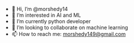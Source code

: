 - 👋 Hi, I’m @morshedy14
- 👀 I’m interested in AI and ML 
- 🌱 I’m currently python developer 
- 💞️ I’m looking to collaborate on machine learning 
- 📫 How to reach me: morshedy149@gmail.com

<!---
morshedy14/morshedy14 is a ✨ special ✨ repository because its `README.md` (this file) appears on your GitHub profile.
You can click the Preview link to take a look at your changes.
--->

